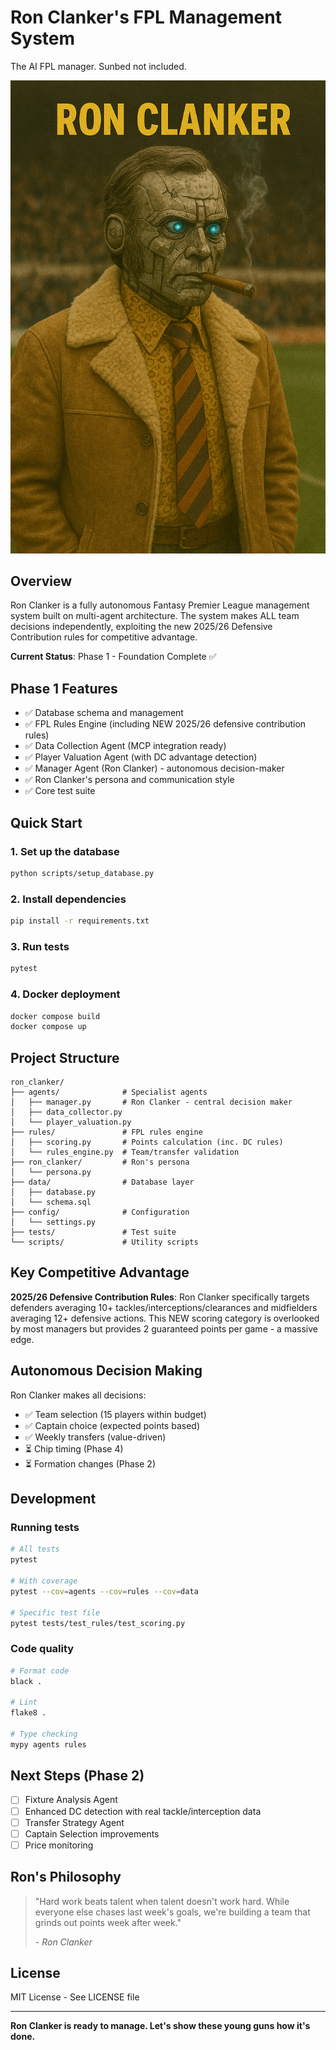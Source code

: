 # Ron Clanker's FPL Management System

The AI FPL manager. Sunbed not included.

![Image of Ron Clanker,wearing 70s style football managers clothing, sheepskin jacket and smoking a cigar. On the sidelines of the pitch showing no emotion](https://github.com/jolyonbrown/ron_clanker/blob/main/ron_clanker/RON_CLANKER.png?raw=true)

## Overview

Ron Clanker is a fully autonomous Fantasy Premier League management system built on multi-agent architecture. The system makes ALL team decisions independently, exploiting the new 2025/26 Defensive Contribution rules for competitive advantage.

**Current Status**: Phase 1 - Foundation Complete ✅

## Phase 1 Features

- ✅ Database schema and management
- ✅ FPL Rules Engine (including NEW 2025/26 defensive contribution rules)
- ✅ Data Collection Agent (MCP integration ready)
- ✅ Player Valuation Agent (with DC advantage detection)
- ✅ Manager Agent (Ron Clanker) - autonomous decision-maker
- ✅ Ron Clanker's persona and communication style
- ✅ Core test suite

## Quick Start

### 1. Set up the database

```bash
python scripts/setup_database.py
```

### 2. Install dependencies

```bash
pip install -r requirements.txt
```

### 3. Run tests

```bash
pytest
```

### 4. Docker deployment

```bash
docker compose build
docker compose up
```

## Project Structure

```
ron_clanker/
├── agents/              # Specialist agents
│   ├── manager.py       # Ron Clanker - central decision maker
│   ├── data_collector.py
│   └── player_valuation.py
├── rules/               # FPL rules engine
│   ├── scoring.py       # Points calculation (inc. DC rules)
│   └── rules_engine.py  # Team/transfer validation
├── ron_clanker/         # Ron's persona
│   └── persona.py
├── data/                # Database layer
│   ├── database.py
│   └── schema.sql
├── config/              # Configuration
│   └── settings.py
├── tests/               # Test suite
└── scripts/             # Utility scripts
```

## Key Competitive Advantage

**2025/26 Defensive Contribution Rules**: Ron Clanker specifically targets defenders averaging 10+ tackles/interceptions/clearances and midfielders averaging 12+ defensive actions. This NEW scoring category is overlooked by most managers but provides 2 guaranteed points per game - a massive edge.

## Autonomous Decision Making

Ron Clanker makes all decisions:
- ✅ Team selection (15 players within budget)
- ✅ Captain choice (expected points based)
- ✅ Weekly transfers (value-driven)
- ⏳ Chip timing (Phase 4)
- ⏳ Formation changes (Phase 2)

## Development

### Running tests

```bash
# All tests
pytest

# With coverage
pytest --cov=agents --cov=rules --cov=data

# Specific test file
pytest tests/test_rules/test_scoring.py
```

### Code quality

```bash
# Format code
black .

# Lint
flake8 .

# Type checking
mypy agents rules
```

## Next Steps (Phase 2)

- [ ] Fixture Analysis Agent
- [ ] Enhanced DC detection with real tackle/interception data
- [ ] Transfer Strategy Agent
- [ ] Captain Selection improvements
- [ ] Price monitoring

## Ron's Philosophy

> "Hard work beats talent when talent doesn't work hard. While everyone else chases last week's goals, we're building a team that grinds out points week after week."
>
> *- Ron Clanker*

## License

MIT License - See LICENSE file

---

**Ron Clanker is ready to manage. Let's show these young guns how it's done.**
